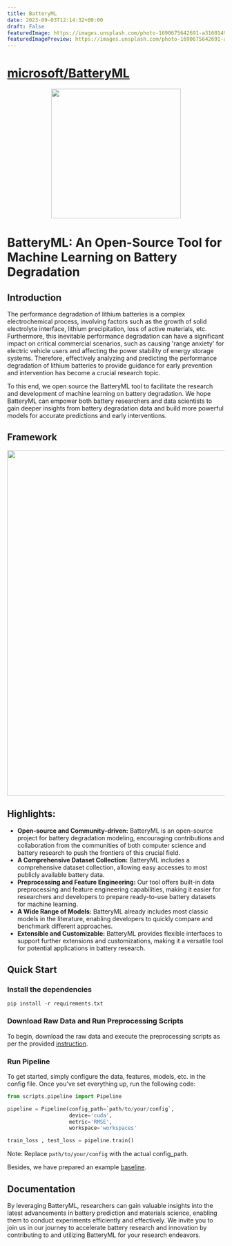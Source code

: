 ```yaml
---
title: BatteryML
date: 2023-09-03T12:14:32+08:00
draft: False
featuredImage: https://images.unsplash.com/photo-1690675642691-a3160149f30e?ixid=M3w0NjAwMjJ8MHwxfHJhbmRvbXx8fHx8fHx8fDE2OTM3MTQ0Mjl8&ixlib=rb-4.0.3
featuredImagePreview: https://images.unsplash.com/photo-1690675642691-a3160149f30e?ixid=M3w0NjAwMjJ8MHwxfHJhbmRvbXx8fHx8fHx8fDE2OTM3MTQ0Mjl8&ixlib=rb-4.0.3
---
```


# [microsoft/BatteryML](https://github.com/microsoft/BatteryML)

<div align="center">  
  <img src="./image/Logo_RGB.png" width="300"> 
</div>  

# BatteryML: An Open-Source Tool for Machine Learning on Battery Degradation

## Introduction

The performance degradation of lithium batteries is a complex electrochemical process, involving factors such as the growth of solid electrolyte interface, lithium precipitation, loss of active materials, etc. Furthermore, this inevitable performance degradation can have a significant impact on critical commercial scenarios, such as causing 'range anxiety' for electric vehicle users and affecting the power stability of energy storage systems. Therefore, effectively analyzing and predicting the performance degradation of lithium batteries to provide guidance for early prevention and intervention has become a crucial research topic.

To this end, we open source the BatteryML tool to facilitate the research and development of machine learning on battery degradation.
We hope BatteryML can empower both battery researchers and data scientists to gain deeper insights from battery degradation data and build more powerful models for accurate predictions and early interventions.

## Framework

<img src="./image/framework.png" width="800">


## Highlights:
- **Open-source and Community-driven:** BatteryML is an open-source project for battery degradation modeling, encouraging contributions and collaboration from the communities of both computer science and battery research to push the frontiers of this crucial field.
- **A Comprehensive Dataset Collection:** BatteryML includes a comprehensive dataset collection, allowing easy accesses to most publicly available battery data.
- **Preprocessing and Feature Engineering:** Our tool offers built-in data preprocessing and feature engineering capabilities, making it easier for researchers and developers to prepare ready-to-use battery datasets for machine learning.
- **A Wide Range of Models:** BatteryML already includes most classic models in the literature, enabling developers to quickly compare and benchmark different approaches.
- **Extensible and Customizable:** BatteryML provides flexible interfaces to support further extensions and customizations, making it a versatile tool for potential applications in battery research.

## Quick Start

### Install the dependencies

```shell
pip install -r requirements.txt
```
### Download Raw Data and Run Preprocessing Scripts

To begin, download the raw data and execute the preprocessing scripts as per the provided [instruction](./dataprepare.md).


### Run Pipeline
To get started, simply configure the data, features, models, etc. in the config file. Once you've set everything up, run the following code:
```python
from scripts.pipeline import Pipeline

pipeline = Pipeline(config_path=`path/to/your/config`,
                    device='cuda',
                    metric='RMSE',
                    workspace='workspaces'

train_loss , test_loss = pipeline.train()
```
Note: Replace `path/to/your/config` with the actual config_path.

Besides, we have prepared an example [baseline](./baseline.ipynb).



## Documentation

By leveraging BatteryML, researchers can gain valuable insights into the latest advancements in battery prediction and materials science, enabling them to conduct experiments efficiently and effectively. We invite you to join us in our journey to accelerate battery research and innovation by contributing to and utilizing BatteryML for your research endeavors.
